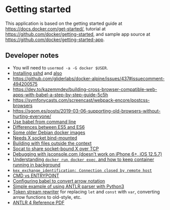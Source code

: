 # Getting started

This application is based on the getting started guide at
<https://docs.docker.com/get-started/>, tutorial at
<https://github.com/docker/getting-started>, and sample app source at
<https://github.com/docker/getting-started-app>.

## Developer notes

* You will need to `usermod -a -G docker $USER`.
* [Installing sshd](https://www.cyberciti.biz/faq/how-to-install-openssh-server-on-alpine-linux-including-docker/) and [also](https://wiki.alpinelinux.org/wiki/Setting_up_a_SSH_server)
* <https://github.com/gliderlabs/docker-alpine/issues/437#issuecomment-494200575>
* <https://dev.to/kazemmdev/building-cross-browser-compatible-web-apps-with-babel-a-step-by-step-guide-5c5h>
* <https://symfonycasts.com/screencast/webpack-encore/postcss-browsers>
* <https://sgom.es/posts/2019-03-06-supporting-old-browsers-without-hurting-everyone/>
* [Use babel from command line](https://babeljs.io/docs/babel-cli)
* [Differences between ES5 and ES6](https://medium.com/sliit-foss/es5-vs-es6-in-javascript-cb10f5fd600c)
* [Some older Debian docker images](https://github.com/madworx/docker-debian-archive)
* [Needs X socket bind-mounted](https://unix.stackexchange.com/a/317533/2769)
* [Building with files outside the context](https://www.baeldung.com/ops/docker-include-files-outside-build-context)
* [Socat to share socket-bound X over TCP](https://askubuntu.com/a/41788/135108)
* [Debugging with jsconsole.com (doesn't work on iPhone 6+, iOS 12.5.7)](https://www.codeblocq.com/2016/03/Remote-JavaScript-debugging-with-jsconsole/)
* [Understanding `docker run`, `docker exec`, and how to keep container running in background](https://linuxhandbook.com/run-docker-container/)
* [`kex_exchange_identification: Connection closed by remote host`](https://github.com/gliderlabs/docker-alpine/issues/437)
* [CMD vs ENTRYPOINT](https://www.cloudbees.com/blog/understanding-dockers-cmd-and-entrypoint-instructions)
* [Configuring babel to convert arrow notation](https://stackoverflow.com/questions/52821427/javascript-babel-preset-env-not-transpiling-arrow-functions-for-ie11)
* [Simple example of using ANTLR parser with Python3](https://github.com/bentrevett/python-antlr-example)
* [Token stream rewriter](https://www.antlr.org/api/Java/org/antlr/v4/runtime/TokenStreamRewriter.html) for replacing `let` and `const` with `var`, converting arrow functions to old-style, etc.
* [ANTLR 4 Reference PDF](https://dl.icdst.org/pdfs/files3/a91ace57a8c4c8cdd9f1663e1051bf93.pdf)
